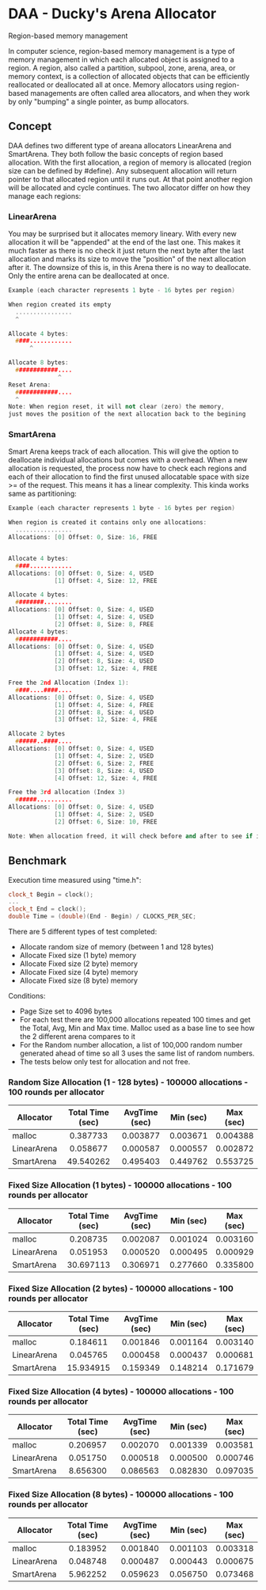 # DAA - Ducky's Arena Allocator
Region-based memory management


In computer science, region-based memory management is a type of memory management in which each allocated object is assigned to a region. A region, also called a partition, subpool, zone, arena, area, or memory context, is a collection of allocated objects that can be efficiently reallocated or deallocated all at once. Memory allocators using region-based managements are often called area allocators, and when they work by only "bumping" a single pointer, as bump allocators.


## Concept

DAA defines two different type of areana allocators LinearArena and SmartArena. They both follow the basic concepts of region based allocation. With the first allocation, a region of memory is allocated (region size can be defined by #define). Any subsequent allocation will return pointer to that allocated region until it runs out. At that point another region will be allocated and cycle continues. The two allocator differ on how they manage each regions:

### LinearArena
You may be surprised but it allocates memory lineary. With every new allocation it will be "appended" at the end of the last one. This makes it much faster as there is no check it just return the next byte after the last allocation and marks its size to move the "position" of the next allocation after it. The downsize of this is, in this Arena there is no way to deallocate. Only the entire arena can be deallocated at once.

```c++
Example (each character represents 1 byte - 16 bytes per region)

When region created its empty
  ................
  ^

Allocate 4 bytes:
  ####............
      ^

Allocate 8 bytes:
  ############....
              ^
Reset Arena:
  ############....
  ^
Note: When region reset, it will not clear (zero) the memory,
just moves the position of the next allocation back to the begining
```

### SmartArena

Smart Arena keeps track of each allocation. This will give the option to deallocate individual allocations but comes with a overhead. When a new allocation is requested, the process now have to check each regions and each of their allocation to find the first unused allocatable space with size >= of the request. This means it has a linear complexity. This kinda works same as partitioning:

```c++
Example (each character represents 1 byte - 16 bytes per region)

When region is created it contains only one allocations:
  ................
Allocations: [0] Offset: 0, Size: 16, FREE


Allocate 4 bytes:
  ####............
Allocations: [0] Offset: 0, Size: 4, USED
             [1] Offset: 4, Size: 12, FREE

Allocate 4 bytes:
  ########........
Allocations: [0] Offset: 0, Size: 4, USED
             [1] Offset: 4, Size: 4, USED
             [2] Offset: 8, Size: 8, FREE
Allocate 4 bytes:
  ############....
Allocations: [0] Offset: 0, Size: 4, USED
             [1] Offset: 4, Size: 4, USED
             [2] Offset: 8, Size: 4, USED
             [3] Offset: 12, Size: 4, FREE

Free the 2nd Allocation (Index 1):
  ####....####....
Allocations: [0] Offset: 0, Size: 4, USED
             [1] Offset: 4, Size: 4, FREE
             [2] Offset: 8, Size: 4, USED
             [3] Offset: 12, Size: 4, FREE

Allocate 2 bytes
  ######..####....
Allocations: [0] Offset: 0, Size: 4, USED
             [1] Offset: 4, Size: 2, USED
             [2] Offset: 6, Size: 2, FREE
             [3] Offset: 8, Size: 4, USED
             [4] Offset: 12, Size: 4, FREE

Free the 3rd allocation (Index 3)
  ######..........
Allocations: [0] Offset: 0, Size: 4, USED
             [1] Offset: 4, Size: 2, USED
             [2] Offset: 6, Size: 10, FREE

Note: When allocation freed, it will check before and after to see if it can be merged.

```

## Benchmark

Execution time measured using "time.h":

```c++
clock_t Begin = clock();
...
clock_t End = clock();
double Time = (double)(End - Begin) / CLOCKS_PER_SEC;
```

There are 5 different types of test completed:
 - Allocate random size of memory (between 1 and 128 bytes)
 - Allocate Fixed size (1 byte) memory
 - Allocate Fixed size (2 byte) memory
 - Allocate Fixed size (4 byte) memory
 - Allocate Fixed size (8 byte) memory

Conditions:
 + Page Size set to 4096 bytes
 + For each test there are 100,000 allocations repeated 100 times and get the Total, Avg, Min and Max time. Malloc used as a base line to see how the 2 different arena compares to it
 + For the Random number allocation, a list of 100,000 random number generated ahead of time so all 3 uses the same list of random numbers.
 + The tests below only test for allocation and not free.


### Random Size Allocation (1 - 128 bytes) - 100000 allocations - 100 rounds per allocator
| Allocator | Total Time (sec) | AvgTime (sec) | Min (sec) | Max (sec) |
| --------- |:----------------:|:-------------:|:---------:|:---------:|
| malloc | 0.387733 | 0.003877 | 0.003671 | 0.004388 |
| LinearArena | 0.058677 | 0.000587 | 0.000557 | 0.002872 |
| SmartArena | 49.540262 | 0.495403 | 0.449762 | 0.553725 |

### Fixed Size Allocation (1 bytes) - 100000 allocations - 100 rounds per allocator
| Allocator | Total Time (sec) | AvgTime (sec) | Min (sec) | Max (sec) |
| --------- |:----------------:|:-------------:|:---------:|:---------:|
| malloc | 0.208735 | 0.002087 | 0.001024 | 0.003160 |
| LinearArena | 0.051953 | 0.000520 | 0.000495 | 0.000929 |
| SmartArena | 30.697113 | 0.306971 | 0.277660 | 0.335800 |

### Fixed Size Allocation (2 bytes) - 100000 allocations - 100 rounds per allocator
| Allocator | Total Time (sec) | AvgTime (sec) | Min (sec) | Max (sec) |
| --------- |:----------------:|:-------------:|:---------:|:---------:|
| malloc | 0.184611 | 0.001846 | 0.001164 | 0.003140 |
| LinearArena | 0.045765 | 0.000458 | 0.000437 | 0.000681 |
| SmartArena | 15.934915 | 0.159349 | 0.148214 | 0.171679 |

### Fixed Size Allocation (4 bytes) - 100000 allocations - 100 rounds per allocator
| Allocator | Total Time (sec) | AvgTime (sec) | Min (sec) | Max (sec) |
| --------- |:----------------:|:-------------:|:---------:|:---------:|
| malloc | 0.206957 | 0.002070 | 0.001339 | 0.003581 |
| LinearArena | 0.051750 | 0.000518 | 0.000500 | 0.000746 |
| SmartArena | 8.656300 | 0.086563 | 0.082830 | 0.097035 |

### Fixed Size Allocation (8 bytes) - 100000 allocations - 100 rounds per allocator
| Allocator | Total Time (sec) | AvgTime (sec) | Min (sec) | Max (sec) |
| --------- |:----------------:|:-------------:|:---------:|:---------:|
| malloc | 0.183952 | 0.001840 | 0.001103 | 0.003318 |
| LinearArena | 0.048748 | 0.000487 | 0.000443 | 0.000675 |
| SmartArena | 5.962252 | 0.059623 | 0.056750 | 0.073468 |
